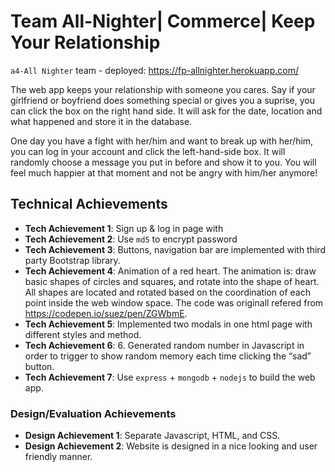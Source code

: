 # Team All-Nighter| Commerce| Keep Your Relationship

`a4-All Nighter` team - deployed: https://fp-allnighter.herokuapp.com/

The web app keeps your relationship with someone you cares. Say if your girlfriend or boyfriend does something special or gives you a suprise, you can click the box on the right hand side. It will ask for the date, location and what happened and store it in the database.

One day you have a fight with her/him and want to break up with her/him, you can log in your account and click the left-hand-side box. It will randomly choose a message you put in before and show it to you. You will feel much happier at that moment and not be angry with him/her anymore!



## Technical Achievements
- **Tech Achievement 1**: Sign up & log in page with
- **Tech Achievement 2**: Use `md5` to encrypt password
- **Tech Achievement 3**: Buttons, navigation bar are implemented with third party Bootstrap library. 
- **Tech Achievement 4**: Animation of a red heart. The animation is: draw basic shapes of circles and squares, and rotate into the shape of heart. All shapes are located and rotated based on the coordination of each point inside the web window space. The code was originall refered from https://codepen.io/suez/pen/ZGWbmE.
- **Tech Achievement 5**: Implemented two modals in one html page with different styles and method. 
- **Tech Achievement 6**: 6. Generated random number in Javascript in order to trigger to show random memory each time clicking the “sad” button. 
- **Tech Achievement 7**: Use `express` + `mongodb` + `nodejs` to build the web app.



### Design/Evaluation Achievements
- **Design Achievement 1**: Separate Javascript, HTML, and CSS.
- **Design Achievement 2**: Website is designed in a nice looking and user friendly manner.


